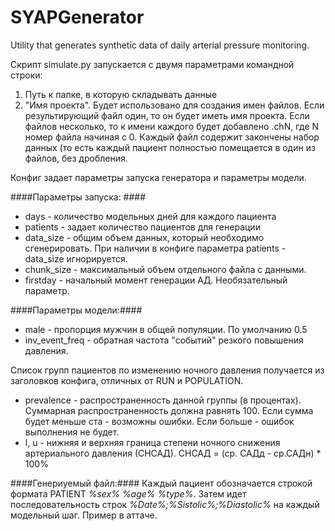 # SYAPGenerator
Utility that generates synthetic data of daily arterial pressure monitoring.

Cкрипт simulate.py запускается с двумя параметрами командной строки:
1. Путь к папке, в которую складывать данные
2. "Имя проекта". Будет использовано для создания имен файлов. Если результирующий файл один, то он будет иметь имя проекта. Если файлов несколько, то к имени каждого будет добавлено .chN, где N номер файла начиная с 0.
Каждый файл содержит закончены набор данных (то есть каждый пациент полностью помещается в один из файлов, без дробления.
 
Конфиг задает параметры запуска генератора и параметры модели.

####Параметры запуска: ####

* days - количество модельных дней для каждого пациента
* patients - задает количество пациентов для генерации
* data_size - общим объем данных, который необходимо сгенерировать. При наличии в конфиге параметра patients  - data_size  игнорируется.
* chunk_size - максимальный объем отдельного файла с данными. 
* firstday - начальный момент генерации АД. Необязательный параметр.

####Параметры модели:####

* male - пропорция мужчин в общей популяции. По умолчанию 0.5
* inv_event_freq  - обратная частота "событий" резкого повышения давления.

Список групп пациентов по изменению ночного давления получается из заголовков конфига, отличных от RUN и POPULATION.

* prevalence - распространенность данной группы (в процентах). Суммарная распространенность должна равнять 100. Если сумма будет меньше ста - возможны ошибки. Если больше - ошибок выполнения не будет.
* l, u - нижняя и верхняя граница степени ночного снижения артериального давления (СНСАД). СНСАД = (ср. САДд - ср.САДн) * 100%

####Генериуемый файл:####
Каждый пациент обозначается строкой формата PATIENT *%sex%* *%age%* *%type%*. Затем идет последовательность строк *%Date%;%Sistolic%;%Diastolic%* на каждый модельный шаг. Пример в аттаче.
